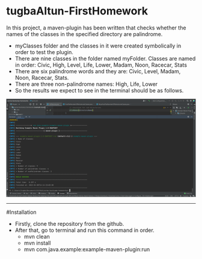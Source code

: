 # tugbaAltun-FirstHomework
In this project, a maven-plugin has been written that checks whether the names of the classes in the specified directory are palindrome.

* myClasses folder and the classes in it were created symbolically in order to test the plugin.
* There are nine classes in the folder named myFolder. Classes are named in order: Civic, High, Level, Life, Lower, Madam, Noon, Racecar, Stats
* There are six palindrome words and they are: Civic, Level, Madam, Noon, Racecar, Stats.
* There are three non-palindrome names: High, Life, Lower
* So the results we expect to see in the terminal should be as follows.

![img.png](img.png)

---

#Installation

* Firstly, clone the repository from the github.
* After that, go to terminal and run this command in order.
  * mvn clean
  * mvn install
  * mvn com.java.example:example-maven-plugin:run
